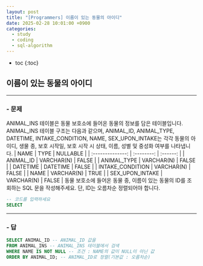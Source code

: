 ```yaml
---
layout: post
title: "[Programmers] 이름이 있는 동물의 아이디"
date: 2025-02-28 10:01:00 +0900
categories: 
  - study
  - coding
  - sql-algorithm
---
```


* toc
{:toc}

## 이름이 있는 동물의 아이디

---

### - 문제

ANIMAL_INS 테이블은 동물 보호소에 들어온 동물의 정보를 담은 테이블입니다. ANIMAL_INS 테이블 구조는 다음과 같으며, ANIMAL_ID, ANIMAL_TYPE, DATETIME, INTAKE_CONDITION, NAME, SEX_UPON_INTAKE는 각각 동물의 아이디, 생물 종, 보호 시작일, 보호 시작 시 상태, 이름, 성별 및 중성화 여부를 나타냅니다.
|       NAME       |    TYPE    | NULLABLE |
| :--------------: | :--------: | :------: |
|    ANIMAL_ID     | VARCHAR(N) |  FALSE   |
|   ANIMAL_TYPE    | VARCHAR(N) |  FALSE   |
|     DATETIME     |  DATETIME  |  FALSE   |
| INTAKE_CONDITION | VARCHAR(N) |  FALSE   |
|       NAME       | VARCHAR(N) |   TRUE   |
| SEX_UPON_INTAKE  | VARCHAR(N) |  FALSE   |
동물 보호소에 들어온 동물 중, 이름이 있는 동물의 ID를 조회하는 SQL 문을 작성해주세요. 단, ID는 오름차순 정렬되어야 합니다.

```sql
-- 코드를 입력하세요
SELECT
```

<!-- >  -->

---

### - 답

```sql
SELECT ANIMAL_ID -- ANIMAL_ID 값을
FROM ANIMAL_INS -- ANIMAL_INS 테이블에서 검색
WHERE NAME IS NOT NULL -- 조건 : NAME의 값이 NULL이 아닌 값
ORDER BY ANIMAL_ID; -- ANIMAL_ID로 정렬(기본값 : 오름차순)
```

<!-- > 출력이 제대로 된것을 확인 -->
